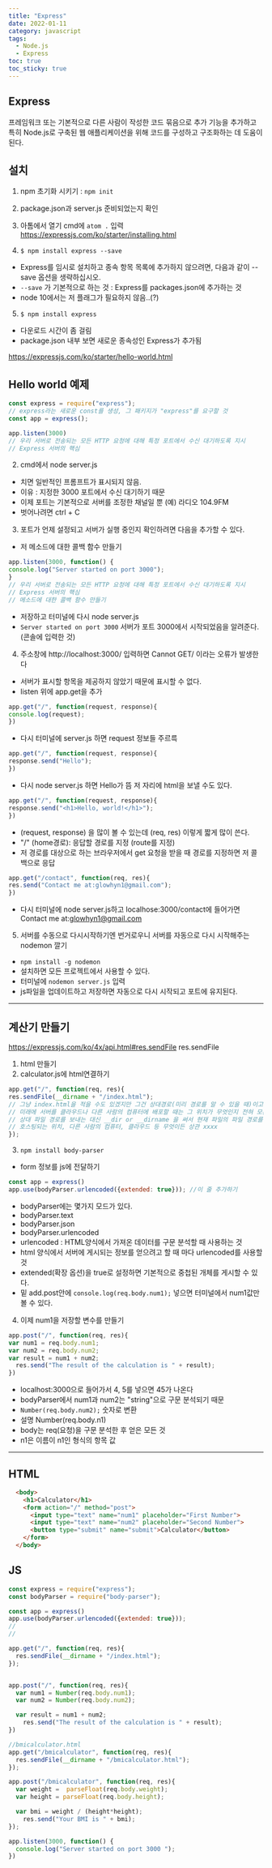 ```yaml
---
title: "Express"
date: 2022-01-11
category: javascript
tags:
  - Node.js
  - Express
toc: true
toc_sticky: true
---
```


## Express 
프레임워크 또는 기본적으로 다른 사람이 작성한 코드 묶음으로 추가 기능을 추가하고 특히 Node.js로 구축된 웹 애플리케이션을 위해 코드를 구성하고 구조화하는 데 도움이 된다.

## 설치 

1. npm 초기화 시키기 : `npm init` 
2. package.json과 server.js 준비되었는지 확인
3. 아톰에서 열기 cmd에 `atom .` 입력
<https://expressjs.com/ko/starter/installing.html>

4. `$ npm install express --save` 
  - Express를 임시로 설치하고 종속 항목 목록에 추가하지 않으려면, 다음과 같이 --save 옵션을 생략하십시오.
  - `--save` 가 기본적으로 하는 것 : Express를 packages.json에 추가하는 것
  - node 10에서는 저 플래그가 필요하지 않음..(?)
5. `$ npm install express`
  - 다운로드 시간이 좀 걸림 
  - package.json 내부 보면 새로운 종속성인 Express가 추가됨

<https://expressjs.com/ko/starter/hello-world.html>
## Hello world 예제

```javascript 
const express = require("express");
// express라는 새로운 const를 생성, 그 패키지가 "express"를 요구할 것
const app = express();

app.listen(3000)
// 우리 서버로 전송되는 모든 HTTP 요청에 대해 특정 포트에서 수신 대기하도록 지시
// Express 서버의 핵심
```

2. cmd에서 node server.js 
  - 치면 일반적인 프롬프트가 표시되지 않음. 
  - 이유 : 지정한 3000 포트에서 수신 대기하기 때문 
  - 이제 포트는 기본적으로 서버를 조정한 채널일 뿐 (예) 라디오 104.9FM 
  - 벗어나려면 ctrl + C 

3. 포트가 언제 설정되고 서버가 실행 중인지 확인하려면 다음을 추가할 수 있다. 
  - 저 메소드에 대한 콜백 함수 만들기 
  ```javascript
  app.listen(3000, function() {
  console.log("Server started on port 3000");
  }
  // 우리 서버로 전송되는 모든 HTTP 요청에 대해 특정 포트에서 수신 대기하도록 지시
  // Express 서버의 핵심
  // 메소드에 대한 콜백 함수 만들기
  ```
  - 저장하고 터미널에 다시 node server.js
  - `Server started on port 3000` 서버가 포트 3000에서 시작되었음을 알려준다. (콘솔에 입력한 것)
  
4. 주소창에 http://localhost:3000/ 입력하면 Cannot GET/ 이라는 오류가 발생한다
  - 서버가 표시할 항목을 제공하지 않았기 때문에 표시할 수 없다. 
  - listen 위에 app.get을 추가
  ```javascript
  app.get("/", function(request, response){
  console.log(request);
  })
  ```
  - 다시 터미널에 server.js 하면 request 정보들 주르륵 
  ```javascript
  app.get("/", function(request, response){
  response.send("Hello");
  })
  ```
  - 다시 node server.js 하면 Hello가 뜸 저 자리에 html을 보낼 수도 있다.
  ```javascript
  app.get("/", function(request, response){
  response.send("<h1>Hello, world!</h1>");
  })
  ```
  - (request, response) 을 많이 볼 수 있는데 (req, res) 이렇게 짧게 많이 쓴다.
  - "/" (home경로): 응답할 경로를 지정 (route를 지정)
  - 저 경로를 대상으로 하는 브라우저에서 get 요청을 받을 때 경로를 지정하면 저 콜백으로 응답 
  ```javascript
  app.get("/contact", function(req, res){
  res.send("Contact me at:glowhyn1@gmail.com");
  })
  ```
  - 다시 터미널에 node server.js하고 localhose:3000/contact에 들어가면 Contact me at:glowhyn1@gmail.com

5. 서버를 수동으로 다시시작하기엔 번거로우니 서버를 자동으로 다시 시작해주는 nodemon 깔기
  - `npm install -g nodemon`
  - 설치하면 모든 프로젝트에서 사용할 수 있다.
  - 터미널에 `nodemon server.js` 입력
  - js파일을 업데이트하고 저장하면 자동으로 다시 시작되고 포트에 유지된다. 


___
## 계산기 만들기
<https://expressjs.com/ko/4x/api.html#res.sendFile>
res.sendFile

1. html 만들기
2. calculator.js에 html연결하기
  ```javascript
  app.get("/", function(req, res){
  res.sendFile(__dirname + "/index.html");
  // 그냥 index.html을 적을 수도 있겠지만 그건 상대경로(미리 경로를 알 수 있을 때)이고
  // 미래에 서버를 클라우드나 다른 사람의 컴퓨터에 배포할 때는 그 위치가 무엇인지 전혀 모른다.
  // 상대 파일 경로를 보내는 대신 __dir or __dirname 을 써서 현재 파일의 파일 경로를 제공한다.
  // 호스팅되는 위치, 다른 사람의 컴퓨터, 클라우드 등 무엇이든 상관 xxxx
  });
  ```
3. `npm install body-parser` 
  - form 정보를 js에 전달하기
  ```javascript
  const app = express()
  app.use(bodyParser.urlencoded({extended: true})); //이 줄 추가하기
  ```
  - bodyParser에는 몇가지 모드가 있다.
  - bodyParser.text
  - bodyParser.json 
  - bodyParser.urlencoded
  - urlencoded : HTML양식에서 가져온 데이터를 구문 분석할 때 사용하는 것
  - html 양식에서 서버에 게시되는 정보를 얻으려고 할 때 마다 urlencoded를 사용할 것
  - extended(확장 옵션)을 true로 설정하면 기본적으로 중첩된 개체를 게시할 수 있다.
  - 밑 add.post안에 `console.log(req.body.num1);` 넣으면 터미널에서 num1값만 볼 수 있다.

4. 이제 num1을 저장할 변수를 만들기 
  ```javascript
  app.post("/", function(req, res){
  var num1 = req.body.num1;
  var num2 = req.body.num2;
  var result = num1 + num2;
    res.send("The result of the calculation is " + result);
  })
  ```

  - localhost:3000으로 들어가서 4, 5를 넣으면 45가 나온다
  - bodyParser에서 num1과 num2는 "string"으로 구문 분석되기 때문
  - `Number(req.body.num2);` 숫자로 변환
  - 설명 Number(req.body.n1)
  - body는 req(요청)을 구문 분석한 후 얻은 모든 것
  - n1은 이름이 n1인 형식의 항목 값 

___
## HTML

```html 
  <body>
    <h1>Calculator</h1>
    <form action="/" method="post">
      <input type="text" name="num1" placeholder="First Number">
      <input type="text" name="num2" placeholder="Second Number">
      <button type="submit" name="submit">Calculator</button>
    </form>
  </body>
```

## JS
```javascript 
const express = require("express");
const bodyParser = require("body-parser");

const app = express()
app.use(bodyParser.urlencoded({extended: true}));
//
//

app.get("/", function(req, res){
  res.sendFile(__dirname + "/index.html");
});


app.post("/", function(req, res){
  var num1 = Number(req.body.num1);
  var num2 = Number(req.body.num2);

  var result = num1 + num2;
    res.send("The result of the calculation is " + result);
})

//bmicalculator.html
app.get("/bmicalculator", function(req, res){
  res.sendFile(__dirname + "/bmicalculator.html");
});

app.post("/bmicalculator", function(req, res){
  var weight =  parseFloat(req.body.weight);
  var height = parseFloat(req.body.height);

  var bmi = weight / (height*height);
    res.send("Your BMI is " + bmi);
});

app.listen(3000, function() {
  console.log("Server started on port 3000 ");
})

```